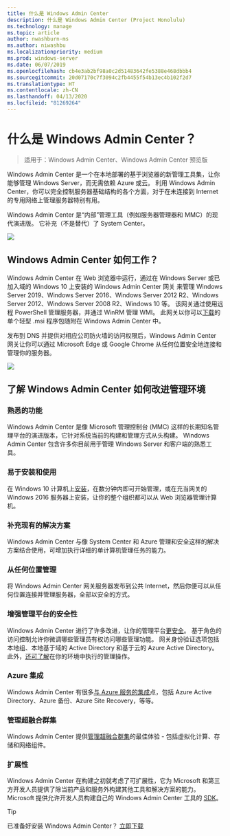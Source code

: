 ```yaml
---
title: 什么是 Windows Admin Center
description: 什么是 Windows Admin Center (Project Honolulu)
ms.technology: manage
ms.topic: article
author: nwashburn-ms
ms.author: niwashbu
ms.localizationpriority: medium
ms.prod: windows-server
ms.date: 06/07/2019
ms.openlocfilehash: cb4e3ab2bf98a0c2d51483642fe5388e468dbbb4
ms.sourcegitcommit: 20d07170c7f3094c2fb4455f54b13ec4b102f2d7
ms.translationtype: HT
ms.contentlocale: zh-CN
ms.lasthandoff: 04/13/2020
ms.locfileid: "81269264"
---
```

# <a name="what-is-windows-admin-center"></a>什么是 Windows Admin Center？

> 适用于：Windows Admin Center、Windows Admin Center 预览版

Windows Admin Center 是一个在本地部署的基于浏览器的新管理工具集，让你能够管理 Windows Server，而无需依赖 Azure 或云。 利用 Windows Admin Center，你可以完全控制服务器基础结构的各个方面，对于在未连接到 Internet 的专用网络上管理服务器特别有用。

Windows Admin Center 是“内部”管理工具（例如服务器管理器和 MMC）的现代演进版。 它补充（不是替代）了 System Center。

![](../media/wac-complements.png)

## <a name="how-does-windows-admin-center-work"></a>Windows Admin Center 如何工作？

Windows Admin Center 在 Web 浏览器中运行，通过在 Windows Server 或已加入域的 Windows 10 上安装的 Windows Admin Center 网关  来管理 Windows Server 2019、Windows Server 2016、Windows Server 2012 R2、Windows Server 2012、Windows Server 2008 R2、Windows 10 等。 该网关通过使用远程 PowerShell 管理服务器，并通过 WinRM 管理 WMI。 此网关以你可以[下载](https://aka.ms/windowsadmincenter)的单个轻型 .msi 程序包随附在 Windows Admin Center 中。

发布到 DNS 并提供对相应公司防火墙的访问权限后，Windows Admin Center 网关让你可以通过 Microsoft Edge 或 Google Chrome 从任何位置安全地连接和管理你的服务器。

![](../media/architecture.png)

## <a name="learn-how-windows-admin-center-improves-your-management-environment"></a>了解 Windows Admin Center 如何改进管理环境

### <a name="familiar-functionality"></a>**熟悉的功能**

Windows Admin Center 是像 Microsoft 管理控制台 (MMC) 这样的长期知名管理平台的演进版本，它针对系统当前的构建和管理方式从头构建。 Windows Admin Center 包含许多你目前用于管理 Windows Server 和客户端的熟悉工具。

### <a name="easy-to-install-and-use"></a>**易于安装和使用**

在 Windows 10 计算机上[安装](../deploy/install.md)，在数分钟内即可开始管理，或在充当网关的 Windows 2016 服务器上安装，让你的整个组织都可以从 Web 浏览器管理计算机。

### <a name="complements-existing-solutions"></a>**补充现有的解决方案**

Windows Admin Center 与像 System Center 和 Azure 管理和安全这样的解决方案结合使用，可增加执行详细的单计算机管理任务的能力。

### <a name="manage-from-anywhere"></a>**从任何位置管理**

将 Windows Admin Center 网关服务器发布到公共 Internet，然后你便可以从任何位置连接并管理服务器，全部以安全的方式。

### <a name="enhanced-security-for-your-management-platform"></a>**增强管理平台的安全性**

Windows Admin Center 进行了许多改进，让你的管理平台[更安全](../plan/user-access-options.md)。 基于角色的访问控制允许你微调哪些管理员有权访问哪些管理功能。 网关身份验证选项包括本地组、本地基于域的 Active Directory 和基于云的 Azure Active Directory。  此外，[还可了解](../use/logging.md)在你的环境中执行的管理操作。

### <a name="azure-integration"></a>**Azure 集成**

Windows Admin Center 有很多[与 Azure 服务的集成](../plan/azure-integration-options.md)点，包括 Azure Active Directory、Azure 备份、Azure Site Recovery，等等。

### <a name="manage-hyper-converged-clusters"></a>**管理超融合群集**

Windows Admin Center 提供[管理超融合群集](../use/manage-hyper-converged.md)的最佳体验 - 包括虚拟化计算、存储和网络组件。

### <a name="extensibility"></a>**扩展性**

Windows Admin Center 在构建之初就考虑了可扩展性，它为 Microsoft 和第三方开发人员提供了除当前产品和服务外构建其他工具和解决方案的能力。 Microsoft 提供允许开发人员构建自己的 Windows Admin Center 工具的 [SDK](../extend/extensibility-overview.md)。

> [!Tip]
> 已准备好安装 Windows Admin Center？ [立即下载](https://aka.ms/windowsadmincenter)
